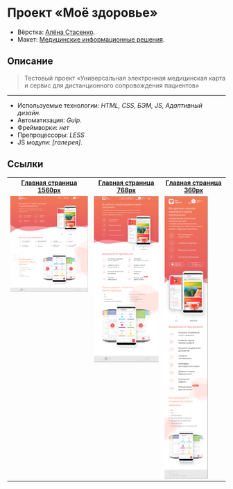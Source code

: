 # Проект «Моё здоровье»

* Вёрстка: [Алёна Стасенко](https://github.com/KudriPro).
* Макет: [Медицинские информационные решения](https://www.medsolutions.ru).

## Описание
> Тестовый проект «Универсальная электронная медицинская карта и сервис для дистанционного сопровождения пациентов»
---

* Используемые технологии: _HTML, CSS, БЭМ, JS, Адаптивный дизайн_.
* Автоматизация: _Gulp_.
* Фреймворки: _нет_
* Препроцессоры: _LESS_
* JS модули: _[галерея]_.

## Ссылки
<table>
  <tr>
  <th><a href="https://kudripro.github.io/my_health/">Главная страница 1560px</a></th>
  <th><a href="https://kudripro.github.io/my_health/">Главная страница 768px</a></th>
  <th><a href="https://kudripro.github.io/my_health/">Главная страница 360px</a></th>
  </tr>
  <tr valign="top">
    <td>
      <a href="build/img/layout_d.png" target="_blank">
        <img src="build/img/layout_d.png" width="250" alt="Главная страница 1560">
      </a>
    </td>
    <td>
      <a href="build/img/layout_t.png" target="_blank">
        <img src="build/img/layout_t.png" width="200" alt="Главная страница 768">
      </a>    
    </td>
    <td>
      <a href="build/img/layout_m.png" target="_blank">
        <img src="build/img/layout_m.png" width="100" alt="Главная страница 360">
      </a>    
    </td>
  </tr>
</table>

